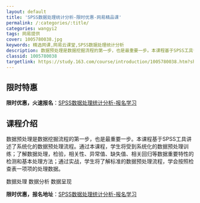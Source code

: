 ```yaml
---
layout: default
title: 'SPSS数据处理统计分析-限时优惠-网易精品课'
permalink: /:categories/:title/
categories: wangyi2
tags: 网易提供
cover: 1005780038.jpg
keywords: 精选网课,网易云课堂,SPSS数据处理统计分析
description: 数据预处理是数据挖掘流程的第一步，也是最重要一步。本课程基于SPSS工具讲述了系统化的数据预处理流程。通过本课程，学生将
classid: 1005780038
targetlink: https://study.163.com/course/introduction/1005780038.htm?share=1&shareId=1025206652&utm_campaign=share&utm_medium=iphoneShare&utm_source=&utm_u=1025206652
---
```


## 限时特惠

**限时优惠，火速报名**：[SPSS数据处理统计分析-报名学习](https://study.163.com/course/introduction/1005780038.htm?share=1&shareId=1025206652&utm_campaign=share&utm_medium=iphoneShare&utm_source=&utm_u=1025206652)

## 课程介绍

数据预处理是数据挖掘流程的第一步，也是最重要一步。本课程基于SPSS工具讲述了系统化的数据预处理流程。通过本课程，学生将受到系统化的数据预处理训练；了解数据处理，检验，相关性、异常值、缺失值、相关回归等数据重要特性的检测和基本处理方法；通过实战，学生将了解标准的数据预处理流程，学会按照检查表一项项的处理数据。

数据处理 数据分析 数据呈现

**限时优惠，报名地址**：[SPSS数据处理统计分析-报名学习](https://study.163.com/course/introduction/1005780038.htm?share=1&shareId=1025206652&utm_campaign=share&utm_medium=iphoneShare&utm_source=&utm_u=1025206652)

